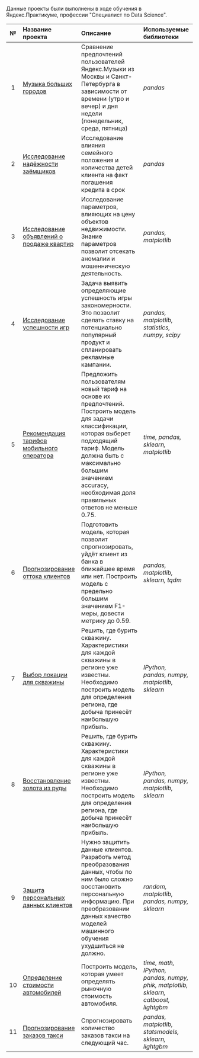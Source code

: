 Данные проекты были выполнены в ходе обучения в Яндекс.Практикуме, профессии "Специалист по Data Science".

| № | Название проекта | Описание | Используемые библиотеки | 
| :----: | :---------------------- | :---------------------- | :---------------------- |
| 1 | [Музыка больших городов](https://github.com/observer012/yandex_practicum/blob/main/01.%20Базовый%20Python%20(3)/Музыка%20больших%20городов.ipynb) | Сравнение предпочтений пользователей Яндекс.Музыки из Москвы и Санкт-Петербурга в зависимости от времени (утро и вечер) и дня недели (понедельник, среда, пятница)| *pandas* |
| 2 | [Исследование надёжности заёмщиков](https://github.com/observer012/yandex_practicum/blob/main/02.%20Предобработка%20данных%20(4)/Исследование%20надёжности%20заёмщиков.ipynb) | Исследование влияния семейного положения и количества детей клиента на факт погашения кредита в срок | *pandas* |
| 3 | [Исследование объявлений о продаже квартир](https://github.com/observer012/yandex_practicum/blob/main/03.%20Исследовательский%20анализ%20данных%20(5)/Исследование%20объявлений%20о%20продаже%20квартир.ipynb) | Исследование параметров, влияющих на цену объектов недвижимости. Знание параметров позволит отсекать аномалии и мошенническую деятельность. | *pandas, matplotlib* | 
| 4 | [Исследование успешности игр](https://github.com/observer012/yandex_practicum/blob/main/04.%20EDA%20и%20гипотезы%20(8)/Исследование%20успешности%20игр.ipynb) | Задача выявить определяющие успешность игры закономерности. Это позволит сделать ставку на потенциально популярный продукт и спланировать рекламные кампании. | *pandas, matplotlib, statistics, numpy, scipy* |
| 5 | [Рекомендация тарифов мобильного оператора](https://github.com/observer012/yandex_practicum/blob/main/05.%20Знакомство%20с%20машинным%20обучением%20(9)/Рекомендация%20тарифов%20мобильного%20оператора.ipynb) | Предложить пользователям новый тариф на основе их предпочтений. Построить модель для задачи классификации, которая выберет подходящий тариф. Модель должна быть с максимально большим значением accuracy, необходимая доля правильных ответов не меньше 0.75. | *time, pandas, sklearn, matplotlib* | 
| 6 | [Прогнозирование оттока клиентов](https://github.com/observer012/yandex_practicum/blob/main/06.%20Обучение%20с%20учителем%20(10)/Прогнозирование%20оттока%20клиентов.ipynb) | Подготовить модель, которая позволит спрогнозировать, уйдёт клиент из банка в ближайшее время или нет. Построить модель с предельно большим значением F1-меры, довести метрику до 0.59. | *pandas, matplotlib, sklearn, tqdm* |
| 7 | [Выбор локации для скважины](https://github.com/observer012/yandex_practicum/blob/main/07.%20Машинное%20обучение%20в%20бизнесе%20(11)/Выбор%20локации%20для%20скважины.ipynb) | Решить, где бурить скважину. Характеристики для каждой скважины в регионе уже известны. Необходимо построить модель для определения региона, где добыча принесёт наибольшую прибыль. | *IPython, pandas, numpy, matplotlib, sklearn* |
| 8 | [Восстановление золота из руды](https://github.com/observer012/yandex_practicum/blob/main/08.%20Подытог%20основ%20машинного%20обучения%20—%202%20(12)/Восстановление%20золота%20из%20руды.ipynb) | Решить, где бурить скважину. Характеристики для каждой скважины в регионе уже известны. Необходимо построить модель для определения региона, где добыча принесёт наибольшую прибыль. | *IPython, pandas, numpy, matplotlib, sklearn* |
| 9 | [Защита персональных данных клиентов](https://github.com/observer012/yandex_practicum/blob/main/09.%20Линейная%20алгебра%20(13)/Защита%20персональных%20данных%20клиентов.ipynb) | Нужно защитить данные клиентов. Разработь метод преобразования данных, чтобы по ним было сложно восстановить персональную информацию. При преобразовании данных качество моделей машинного обучения ухудшиться не должно. | *random, matplotlib, pandas, numpy, sklearn* |
| 10 | [Определение стоимости автомобилей](https://github.com/observer012/yandex_practicum/blob/main/10.%20ML%20(параметры%2C%20время%2C%20точность)%20(14)/Определение%20стоимости%20автомобилей.ipynb) | Построить модель, которая умеет определять рыночную стоимость автомобиля. | *time, math, IPython, pandas, numpy, phik, matplotlib, sklearn, catboost, lightgbm* |
| 11 | [Прогнозирование заказов такси]() | Спрогнозировать количество заказов такси на следующий час. | *pandas, matplotlib, statsmodels, sklearn, lightgbm* |
